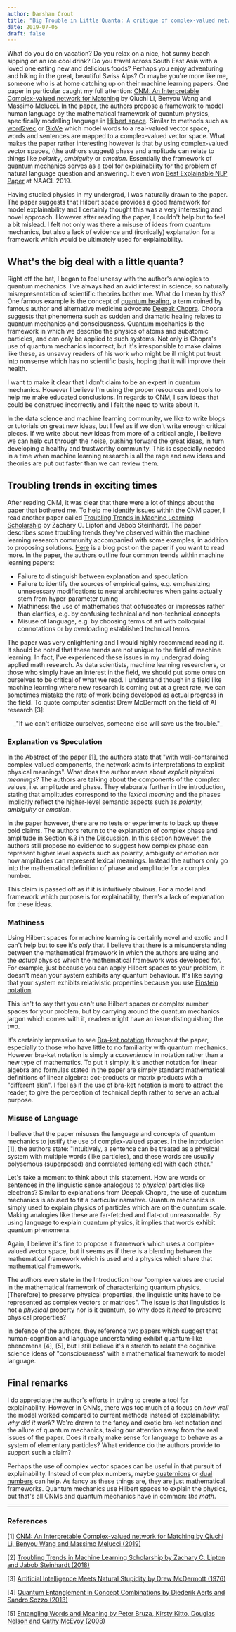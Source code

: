 ```yaml
---
author: Darshan Crout
title: "Big Trouble in Little Quanta: A critique of complex-valued networks for NLP explainability"
date: 2019-07-05
draft: false
---
```


<script type="text/javascript" src="https://cdnjs.cloudflare.com/ajax/libs/mathjax/2.7.1/MathJax.js?config=TeX-AMS-MML_HTMLorMML">
</script>

What do you do on vacation? Do you relax on a nice, hot sunny beach sipping on an ice cool drink? Do you travel across South East Asia with a loved one eating new and delicious foods? Perhaps you enjoy adventuring and hiking in the great, beautiful Swiss Alps? Or maybe you're more like me, someone who is at home catching up on their machine learning papers. One paper in particular caught my full attention: [CNM: An Interpretable Complex-valued network for Matching](https://arxiv.org/abs/1904.05298) by Qiuchi Li, Benyou Wang and Massimo Melucci. In the paper, the authors propose a framework to model human language by the mathematical framework of quantum physics, specifically modelling language in [Hilbert space](https://en.wikipedia.org/wiki/Hilbert_space). Similar to methods such as [word2vec](https://en.wikipedia.org/wiki/Word2vec) or [GloVe](https://en.wikipedia.org/wiki/GloVe_(machine_learning)) which model words to a real-valued vector space, words and sentences are mapped to a complex-valued vector space. What makes the paper rather interesting however is that by using complex-valued vector spaces, (the authors suggest) phase and amplitude can relate to things like _polarity_, _ambiguity_ or _emotion_. Essentially the framework of quantum mechanics serves as a tool for [explainability](https://en.wikipedia.org/wiki/Explainable_artificial_intelligence) for the problem of natural language question and answering. It even won [Best Explainable NLP Paper](https://naacl2019.org/blog/best-papers/) at NAACL 2019.

Having studied physics in my undergrad, I was naturally drawn to the paper. The paper suggests that Hilbert space provides a good framework for model explainability and I certainly thought this was a very interesting and novel approach. However after reading the paper, I couldn't help but to feel a bit mislead. I felt not only was there a misuse of ideas from quantum mechanics, but also a lack of evidence and (ironically) explanation for a framework which would be ultimately used for explainability.

## What's the big deal with a little quanta?

Right off the bat, I began to feel uneasy with the author's analogies to quantum mechanics. I've always had an avid interest in science, so naturally misrepresentation of scientific theories bother me. What do I mean by this? One famous example is the concept of [quantum healing](https://en.wikipedia.org/wiki/Quantum_healing), a term coined by famous author and alternative medicine advocate [Deepak Chopra](https://en.wikipedia.org/wiki/Deepak_Chopra). Chopra suggests that phenomena such as sudden and dramatic healing relates to quantum mechanics and consciousness. Quantum mechanics is the framework in which we describe the physics of atoms and subatomic particles, and can only be applied to such systems. Not only is Chopra's use of quantum mechanics incorrect, but it's irresponsible to make claims like these, as unsavvy readers of his work who might be ill might put trust into nonsense which has no scientific basis, hoping that it will improve their health.

I want to make it clear that I don't claim to be an expert in quantum mechanics. However I believe I'm using the proper resources and tools to help me make educated conclusions. In regards to CNM, I saw ideas that could be construed incorrectly and I felt the need to write about it.

In the data science and machine learning community, we like to write blogs or tutorials on great new ideas, but I feel as if we don't write enough critical pieces. If we write about new ideas from more of a critical angle, I believe we can help cut through the noise, pushing forward the great ideas, in turn developing a healthy and trustworthy community. This is especially needed in a time when machine learning research is all the rage and new ideas and theories are put out faster than we can review them.

## Troubling trends in exciting times

After reading CNM, it was clear that there were a lot of things about the paper that bothered me. To help me identify issues within the CNM paper, I read another paper called [Troubling Trends in Machine Learning Scholarship](https://arxiv.org/abs/1807.03341) by Zachary C. Lipton and Jabob Steinhardt. The paper describes some troubling trends they've observed within the machine learning research community accompanied with some examples, in addition to proposing solutions. [Here](http://approximatelycorrect.com/2018/07/10/troubling-trends-in-machine-learning-scholarship/) is a blog post on the paper if you want to read more. In the paper, the authors outline four common trends within machine learning papers:

* Failure to distinguish between explanation and speculation
* Failure to identify the sources of empirical gains, e.g. emphasizing unnecessary modifications to neural architectures when gains actually stem from hyper-parameter tuning
* Mathiness: the use of mathematics that obfuscates or impresses rather than clarifies, e.g. by confusing technical and non-technical concepts
* Misuse of language, e.g. by choosing terms of art with colloquial connotations or by overloading established technical terms

The paper was very enlightening and I would highly recommend reading it. It should be noted that these trends are not unique to the field of machine learning. In fact, I've experienced these issues in my undergrad doing applied math research. As data scientists, machine learning researchers, or those who simply have an interest in the field, we should put some onus on ourselves to be critical of what we read. I understand though in a field like machine learning where new research is coming out at a great rate, we can sometimes mistake the rate of work being developed as actual progress in the field. To quote computer scientist Drew McDermott on the field of AI research [3]:

<center>_"If we can't criticize ourselves, someone else will save us the trouble."_</center>

### Explanation vs Speculation

In the Abstract of the paper [1], the authors state that "with well-contsrained complex-valued components, the network admits interpretations to explicit physical meanings". What does the author mean about _explicit physical meanings_? The authors are talking about the components of the complex values, i.e. amplitude and phase. They elaborate further in the introduction, stating that amplitudes correspond to the _lexical meaning_ and the phases implicitly reflect the higher-level semantic aspects such as _polarity_, _ambiguity_ or _emotion_.

In the paper however, there are no tests or experiments to back up these bold claims. The authors return to the explanation of complex phase and amplitude in Section 6.3 in the Discussion. In this section however, the authors still propose no evidence to suggest how complex phase can represent higher level aspects such as polarity, ambiguity or emotion nor how amplitudes can represent lexical meanings. Instead the authors only go into the mathematical definition of phase and amplitude for a complex number.

This claim is passed off as if it is intuitively obvious. For a model and framework which purpose is for explainability, there's a lack of explanation for these ideas.

### Mathiness

Using Hilbert spaces for machine learning is certainly novel and exotic and I can't help but to see it's _only_ that. I believe that there is a misunderstanding between the mathematical framework in which the authors are using and the _actual_ physics which the mathematical framework was developed for. For example, just because you can apply Hilbert spaces to your problem, it doesn't mean your system exhibits any quantum behaviour. It's like saying that your system exhibits relativistic properties because you use [Einstein notation](https://en.wikipedia.org/wiki/Einstein_notation).

This isn't to say that you can't use Hilbert spaces or complex number spaces for your problem, but by carrying around the quantum mechanics jargon which comes with it, readers might have an issue distinguishing the two.

It's certainly impressive to see [Bra-ket notation](https://en.wikipedia.org/wiki/Bra%E2%80%93ket_notation) throughout the paper, especially to those who have little to no familiarity with quantum mechanics. However bra-ket notation is simply a _convenience_ in notation rather than a new type of mathematics. To put it simply, it's another notation for linear algebra and formulas stated in the paper are simply standard mathematical definitions of linear algebra: dot-products or matrix products with a "different skin". I feel as if the use of bra-ket notation is more to attract the reader, to give the perception of technical depth rather to serve an actual purpose.

<!-- As an example, let's take the definition of measuring a state $\rho$: -->

<!-- \\[p_x(\rho) = \< x \| \rho \| x \> \\]

Remember thought that _bra_ and _ket_ vectors are _just_ vectors. What this equation is saying we're taking the projection of two vectors. Using more conventional notation found in common linear algebra litterature, we can re-write this equation as

\\[ p_x(\rho) = \vec{x} \cdot \rho \vec{x} \\]

<center>or</center>

\\[ p_x(\rho) = \textbf{x}^T \rho \textbf{x} \\] -->

<!-- Physicists use different notation as a matter of convenience. When we simply change the notation, all of a sudden things become more standard and (unfortunately) less impressive. -->

### Misuse of Language

I believe that the paper misuses the language and concepts of quantum mechanics to justify the use of complex-valued spaces. In the Introduction [1], the authors state: "Intuitively, a sentence can be treated as a physical system with multiple words (like particles), and these words are usually polysemous (superposed) and correlated (entangled) with each other."

Let's take a moment to think about this statement. How are words or sentences in the linguistic sense analogous to _physical_ particles like electrons? Similar to explanations from Deepak Chopra, the use of quantum mechanics is abused to fit a particular narrative. Quantum mechanics is simply used to explain physics of particles which are on the quantum scale. Making analogies like these are far-fetched and flat-out unreasonable. By using language to explain quantum physics, it implies that words exhibit quantum phenomena.

Again, I believe it's fine to propose a framework which uses a complex-valued vector space, but it seems as if there is a blending between the mathematical framework which is used and a physics which share that mathematical framework.

The authors even state in the Introduction how "complex values are crucial in the mathematical framework of characterizing quantum physics. [Therefore] to preserve physical properties, the linguistic units have to be represented as complex vectors or matrices". The issue is that linguistics is not a _physical_ property nor is it quantum, so why does it _need_ to preserve physical properties?

In defence of the authors, they reference two papers which suggest that human-cognition and language understanding exhibit quantum-like phenomena [4], [5], but I still believe it's a stretch to relate the cognitive science ideas of "consciousness" with a mathematical framework to model language.

## Final remarks

I do appreciate the author's efforts in trying to create a tool for explainability. However in CNMs, there was too much of a focus on _how well_ the model worked compared to current methods instead of explainability: _why did it work_? We're drawn to the fancy and exotic bra-ket notation and the allure of quantum mechanics, taking our attention away from the real issues of the paper. Does it really make sense for language to behave as a system of elementary particles? What evidence do the authors provide to support such a claim?

Perhaps the use of complex vector spaces can be useful in that pursuit of explainability. Instead of complex numbers, maybe [quaternions](https://en.wikipedia.org/wiki/Quaternion) or [dual numbers](https://en.wikipedia.org/wiki/Dual_number) can help. As fancy as these things are, they are just mathematical frameworks. Quantum mechanics use Hilbert spaces to explain the physics, but that's all CNMs and quantum mechanics have in common: _the math_.

---

### References

[1] [CNM: An Interpretable Complex-valued network for Matching by Qiuchi Li, Benyou Wang and Massimo Melucci (2019)](https://arxiv.org/abs/1904.05298)

[2] [Troubling Trends in Machine Learning Scholarship by Zachary C. Lipton and Jabob Steinhardt (2018)](https://arxiv.org/abs/1807.03341)

[3] [Artificial Intelligence Meets Natural Stupidity by Drew McDermott (1976)](http://www.cs.yorku.ca/~jarek/courses/ai/F11/naturalstupidity.pdf)

[4] [Quantum Entanglement in Concept Combinations by Diederik Aerts and Sandro Sozzo (2013)](https://arxiv.org/abs/1302.3831)

[5] [Entangling Words and Meaning by Peter Bruza, Kirsty Kitto, Douglas Nelson and Cathy McEvoy (2008)](http://www.users.on.net/~kirsty.kitto/papers/qmWordExperiments.pdf)
